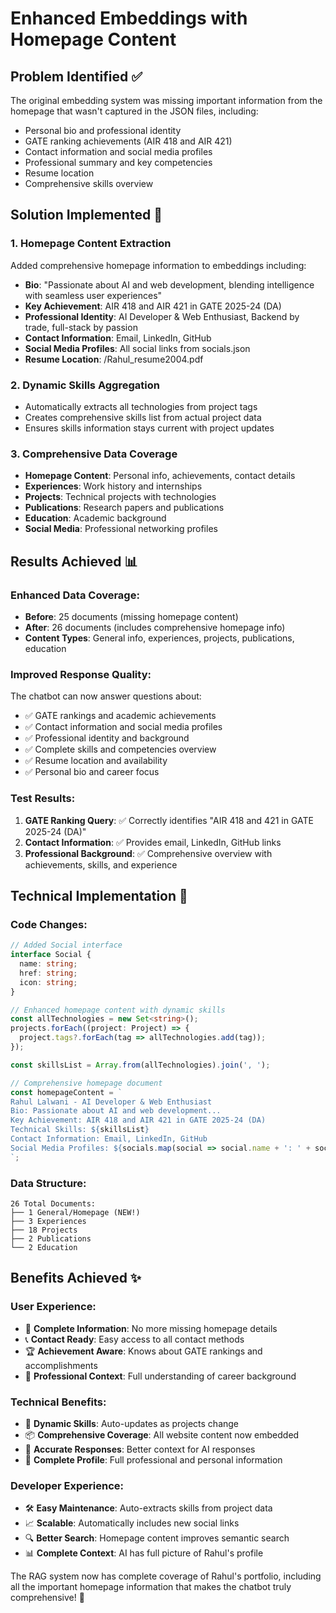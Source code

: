 # Enhanced Embeddings with Homepage Content

## Problem Identified ✅
The original embedding system was missing important information from the homepage that wasn't captured in the JSON files, including:
- Personal bio and professional identity
- GATE ranking achievements (AIR 418 and AIR 421)
- Contact information and social media profiles
- Professional summary and key competencies
- Resume location
- Comprehensive skills overview

## Solution Implemented 🚀

### 1. **Homepage Content Extraction**
Added comprehensive homepage information to embeddings including:
- **Bio**: "Passionate about AI and web development, blending intelligence with seamless user experiences"
- **Key Achievement**: AIR 418 and AIR 421 in GATE 2025-24 (DA)
- **Professional Identity**: AI Developer & Web Enthusiast, Backend by trade, full-stack by passion
- **Contact Information**: Email, LinkedIn, GitHub
- **Social Media Profiles**: All social links from socials.json
- **Resume Location**: /Rahul_resume2004.pdf

### 2. **Dynamic Skills Aggregation**
- Automatically extracts all technologies from project tags
- Creates comprehensive skills list from actual project data
- Ensures skills information stays current with project updates

### 3. **Comprehensive Data Coverage**
- **Homepage Content**: Personal info, achievements, contact details
- **Experiences**: Work history and internships
- **Projects**: Technical projects with technologies
- **Publications**: Research papers and publications
- **Education**: Academic background
- **Social Media**: Professional networking profiles

## Results Achieved 📊

### Enhanced Data Coverage:
- **Before**: 25 documents (missing homepage content)
- **After**: 26 documents (includes comprehensive homepage info)
- **Content Types**: General info, experiences, projects, publications, education

### Improved Response Quality:
The chatbot can now answer questions about:
- ✅ GATE rankings and academic achievements
- ✅ Contact information and social media profiles  
- ✅ Professional identity and background
- ✅ Complete skills and competencies overview
- ✅ Resume location and availability
- ✅ Personal bio and career focus

### Test Results:
1. **GATE Ranking Query**: ✅ Correctly identifies "AIR 418 and 421 in GATE 2025-24 (DA)"
2. **Contact Information**: ✅ Provides email, LinkedIn, GitHub links
3. **Professional Background**: ✅ Comprehensive overview with achievements, skills, and experience

## Technical Implementation 🔧

### Code Changes:
```typescript
// Added Social interface
interface Social {
  name: string;
  href: string;
  icon: string;
}

// Enhanced homepage content with dynamic skills
const allTechnologies = new Set<string>();
projects.forEach((project: Project) => {
  project.tags?.forEach(tag => allTechnologies.add(tag));
});

const skillsList = Array.from(allTechnologies).join(', ');

// Comprehensive homepage document
const homepageContent = `
Rahul Lalwani - AI Developer & Web Enthusiast
Bio: Passionate about AI and web development...
Key Achievement: AIR 418 and AIR 421 in GATE 2025-24 (DA)
Technical Skills: ${skillsList}
Contact Information: Email, LinkedIn, GitHub
Social Media Profiles: ${socials.map(social => social.name + ': ' + social.href)}
`;
```

### Data Structure:
```
26 Total Documents:
├── 1 General/Homepage (NEW!)
├── 3 Experiences  
├── 18 Projects
├── 2 Publications
└── 2 Education
```

## Benefits Achieved ✨

### User Experience:
- 🎯 **Complete Information**: No more missing homepage details
- 📞 **Contact Ready**: Easy access to all contact methods
- 🏆 **Achievement Aware**: Knows about GATE rankings and accomplishments
- 💼 **Professional Context**: Full understanding of career background

### Technical Benefits:
- 🔄 **Dynamic Skills**: Auto-updates as projects change
- 📦 **Comprehensive Coverage**: All website content now embedded
- 🎯 **Accurate Responses**: Better context for AI responses
- 🔗 **Complete Profile**: Full professional and personal information

### Developer Experience:
- 🛠️ **Easy Maintenance**: Auto-extracts skills from project data
- 📈 **Scalable**: Automatically includes new social links
- 🔍 **Better Search**: Homepage content improves semantic search
- 📊 **Complete Context**: AI has full picture of Rahul's profile

The RAG system now has complete coverage of Rahul's portfolio, including all the important homepage information that makes the chatbot truly comprehensive! 🎉
